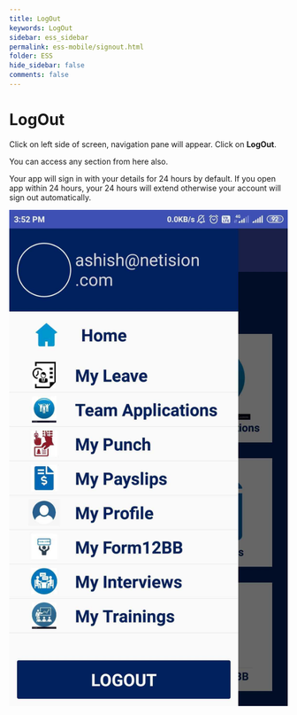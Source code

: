 ```yaml
---
title: LogOut
keywords: LogOut
sidebar: ess_sidebar
permalink: ess-mobile/signout.html
folder: ESS
hide_sidebar: false
comments: false
---
```

# LogOut

Click on left side of screen, navigation pane will appear. Click on **LogOut**.

You can access any section from here also.

Your app will sign in with your details for 24 hours by default. If you open app within 24 hours, your 24 hours will extend otherwise your account will sign out automatically.

![](/images/signout.jpg)
